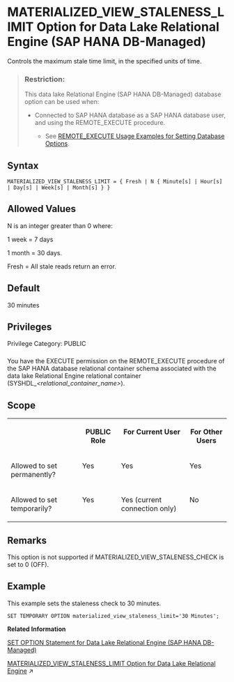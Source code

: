 <!-- loio7ac82c4f1cfb46bbb18966f957d91b3d -->

# MATERIALIZED\_VIEW\_STALENESS\_LIMIT Option for Data Lake Relational Engine \(SAP HANA DB-Managed\)

Controls the maximum stale time limit, in the specified units of time.



> ### Restriction:  
> This data lake Relational Engine \(SAP HANA DB-Managed\) database option can be used when:
> 
> -   Connected to SAP HANA database as a SAP HANA database user, and using the REMOTE\_EXECUTE procedure.
> 
>     -   See [REMOTE\_EXECUTE Usage Examples for Setting Database Options](remote-execute-usage-examples-for-setting-database-options-0023bea.md).



<a name="loio7ac82c4f1cfb46bbb18966f957d91b3d__section_opx_gb2_qrb"/>

## Syntax

```
MATERIALIZED_VIEW_STALENESS_LIMIT = { Fresh | N { Minute[s] | Hour[s] | Day[s] | Week[s] | Month[s] } }
```



<a name="loio7ac82c4f1cfb46bbb18966f957d91b3d__section_bs4_hb2_qrb"/>

## Allowed Values

N is an integer greater than 0 where:

1 week = 7 days

1 month = 30 days.

Fresh = All stale reads return an error.



<a name="loio7ac82c4f1cfb46bbb18966f957d91b3d__section_eyh_3b2_qrb"/>

## Default

30 minutes



<a name="loio7ac82c4f1cfb46bbb18966f957d91b3d__section_zdd_l4b_dxb"/>

## Privileges

Privilege Category: PUBLIC



### 

You have the EXECUTE permission on the REMOTE\_EXECUTE procedure of the SAP HANA database relational container schema associated with the data lake Relational Engine relational container \(SYSHDL\_*<relational\_container\_name\>*\).



<a name="loio7ac82c4f1cfb46bbb18966f957d91b3d__section_qhk_jb2_qrb"/>

## Scope


<table>
<tr>
<th valign="top">

 



</th>
<th valign="top">

PUBLIC Role



</th>
<th valign="top">

For Current User



</th>
<th valign="top">

For Other Users



</th>
</tr>
<tr>
<td valign="top">

Allowed to set permanently?



</td>
<td valign="top">

Yes



</td>
<td valign="top">

Yes



</td>
<td valign="top">

Yes



</td>
</tr>
<tr>
<td valign="top">

Allowed to set temporarily?



</td>
<td valign="top">

Yes



</td>
<td valign="top">

Yes \(current connection only\)



</td>
<td valign="top">

No



</td>
</tr>
</table>



<a name="loio7ac82c4f1cfb46bbb18966f957d91b3d__section_cyq_kb2_qrb"/>

## Remarks

This option is not supported if MATERIALIZED\_VIEW\_STALENESS\_CHECK is set to 0 \(OFF\).



<a name="loio7ac82c4f1cfb46bbb18966f957d91b3d__section_x2j_lh2_qrb"/>

## Example

This example sets the staleness check to 30 minutes.

```
SET TEMPORARY OPTION materialized_view_staleness_limit='30 Minutes';
```

**Related Information**  


[SET OPTION Statement for Data Lake Relational Engine \(SAP HANA DB-Managed\)](../030-sql-statements/set-option-statement-for-data-lake-relational-engine-sap-hana-db-managed-84a37a4.md "Changes options that affect the behavior of the database and its compatibility with Transact-SQL. Setting the value of an option can change the behavior for all users or an individual user, in either a temporary or permanent scope.")

[MATERIALIZED_VIEW_STALENESS_LIMIT Option for Data Lake Relational Engine](https://help.sap.com/viewer/19b3964099384f178ad08f2d348232a9/2023_1_QRC/en-US/f444eb30bf634e93a0e63edb1a85ffa8.html "Controls the maximum stale time limit, in the specified units of time.") :arrow_upper_right:

